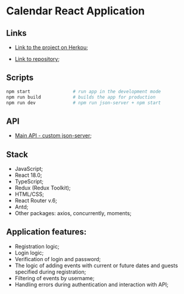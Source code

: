 # Calendar React Application

## Links

- [Link to the project on Herkou](https://bohdansolo.github.io/js-todo-list/);

- [Link to repository](https://github.com/BohdanSolo/react-calendar);

## Scripts

```bash
npm start                # run app in the development mode
npm run build            # builds the app for production
npm run dev              # npm run json-server + npm start
```

## API
- [Main API - custom json-server](http://localhost:3001);


## Stack
- JavaScript;
- React 18.0;
- TypeScript;
- Redux (Redux Toolkit);
- HTML/CSS;
- React Router v.6;
- Antd;
- Other packages: axios, concurrently, moments;

## Application features:
- Registration logic;
- Login logic;
- Verification of login and password;
- The logic of adding events with current or future dates and guests specified during registration;
- Filtering of events by username;
- Handling errors during authentication and interaction with API;